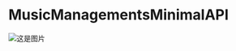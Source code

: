 # MusicManagementsMinimalAPI
![这是图片](./MusicManagementsMinimalAPI/Assert/MusicMinimalAPI.png"借助swaggerUI所标记出Music后端的主要功能")
